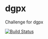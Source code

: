 # dgpx
Challenge for dgpx

[![Build Status](https://travis-ci.org/filipenos/dgpx.svg?branch=master)](https://travis-ci.org/filipenos/dgpx)